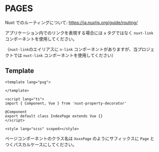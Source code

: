 # PAGES

Nuxt でのルーティングについて: https://ja.nuxtjs.org/guide/routing/

アプリケーション内でのリンクを表現する場合には `a` タグではなく `nuxt-link` コンポーネントを使用してください。

（`nuxt-link`のエイリアスに `n-link` コンポーネントがありますが、当プロジェクトでは `nuxt-link` コンポーネントを使用してください）

## Template

```vue
<template lang="pug">

</template>

<script lang="ts">
import { Component, Vue } from 'nuxt-property-decorator'

@Component
export default class IndexPage extends Vue {}
</script>

<style lang="scss" scoped></style>
```

ページコンポーネントのクラス名は `XxxxPage` のようにサフィックスに `Page` とつくパスカルケースにしてください。
